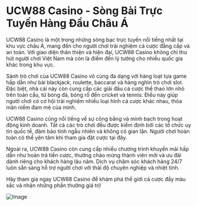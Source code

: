 # UCW88 Casino - Sòng Bài Trực Tuyến Hàng Đầu Châu Á

UCW88 Casino là một trong những sòng bạc trực tuyến nổi tiếng nhất tại khu vực châu Á, mang đến cho người chơi trải nghiệm cá cược đẳng cấp và an toàn. Với giao diện thân thiện và hiện đại, UCW88 Casino không chỉ thu hút người chơi Việt Nam mà còn là điểm đến lý tưởng cho nhiều quốc gia khác trong khu vực.  

Sảnh trò chơi của UCW88 Casino vô cùng đa dạng với hàng loạt tựa game hấp dẫn như bài blackjack, roulette, baccarat và hàng nghìn trò chơi slot. Đặc biệt, nhà cái này còn cung cấp các giải đấu cá cược thể thao lớn nhỏ trên toàn cầu, từ bóng đá, bóng rổ đến cricket và tennis. Điều này giúp người chơi có cơ hội trải nghiệm nhiều loại hình cá cược khác nhau, thỏa mãn niềm đam mê của mình.

UCW88 Casino cũng nổi tiếng về sự công bằng và minh bạch trong hoạt động kinh doanh. Tất cả các trò chơi đều được kiểm định bởi các tổ chức uy tín quốc tế, đảm bảo tính ngẫu nhiên và không có gian lận. Người chơi hoàn toàn có thể yên tâm khi tham gia đặt cược tại đây.  

Ngoài ra, UCW88 Casino còn cung cấp nhiều chương trình khuyến mãi hấp dẫn như hoàn trả tiền cược, thưởng chào mừng thành viên mới và ưu đãi dành riêng cho khách hàng lâu năm. Dịch vụ chăm sóc khách hàng 24/7 luôn sẵn sàng hỗ trợ người chơi với thái độ chuyên nghiệp và nhiệt tình.

Hãy tham gia ngay UCW88 Casino để khám phá thế giới cá cược đầy màu sắc và nhận những phần thưởng giá trị!  

![Image](https://github.com/user-attachments/assets/bd51ea9f-0666-407b-a7a7-98ead6de688c)
